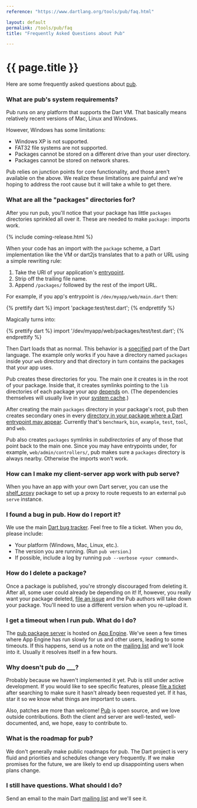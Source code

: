 ```yaml
---
reference: "https://www.dartlang.org/tools/pub/faq.html"

layout: default
permalink: /tools/pub/faq
title: "Frequently Asked Questions about Pub"

---
```




# {{ page.title }}

Here are some frequently asked questions about [pub](/tools/pub/).

### What are pub's system requirements?

Pub runs on any platform that supports the Dart VM. That basically means
relatively recent versions of Mac, Linux and Windows.

However, Windows has some limitations:

* Windows XP is not supported.
* FAT32 file systems are not supported.
* Packages cannot be stored on a different drive than your user directory.
* Packages cannot be stored on network shares.

Pub relies on junction points for core functionality, and those aren't
available on the above. We realize these limitations are painful and we're
hoping to address the root cause but it will take a while to get there.

### What are all the "packages" directories for?

After you run pub, you'll notice that your package has little `packages`
directories sprinkled all over it. These are needed to make `package:` imports
work.

{% include coming-release.html %}

When your code has an import with the `package` scheme, a Dart
implementation like the VM or dart2js translates that to a path or URL using a
simple rewriting rule:

 1. Take the URI of your application's [entrypoint](glossary#entrypoint).
 2. Strip off the trailing file name.
 3. Append `/packages/` followed by the rest of the import URL.

For example, if you app's entrypoint is `/dev/myapp/web/main.dart` then:

{% prettify dart %}
import 'package:test/test.dart';
{% endprettify %}

Magically turns into:

{% prettify dart %}
import '/dev/myapp/web/packages/test/test.dart';
{% endprettify %}

Then Dart loads that as normal. This behavior is a [specified][spec] part of
the Dart language. The example only works if you have a directory named
`packages` inside your `web` directory and that directory in turn contains the
packages that your app uses.

[spec]: http://www.dartlang.org/docs/spec/

Pub creates these directories for you. The main one it creates is in the root
of your package. Inside that, it creates symlinks pointing to the `lib`
directories of each package your app [depends][] on. (The dependencies
themselves will usually live in your [system cache][].)

[depends]: glossary#dependency
[system cache]: glossary#system-cache

After creating the main `packages` directory in your package's root, pub then
creates secondary ones in every [directory in your package where a Dart
entrypoint may appear](glossary#entrypoint-directory). Currently that's
`benchmark`, `bin`, `example`, `test`, `tool`, and `web`.

Pub also creates `packages` symlinks in *subdirectories* of any of those that
point back to the main one. Since you may have entrypoints under, for example,
`web/admin/controllers/`, pub makes sure a `packages` directory
is always nearby. Otherwise the imports won't work.

### How can I make my client-server app work with **pub serve**?

When you have an app with your own Dart server, you can use the
[shelf_proxy](http://pub.dartlang.org/packages/shelf_proxy) package
to set up a proxy to route requests
to an external `pub serve` instance.

### I found a bug in pub. How do I report it?

We use the main [Dart bug tracker][]. Feel free to file a ticket. When you do,
please include:

[Dart bug tracker]: http://dartbug.com

* Your platform (Windows, Mac, Linux, etc.).
* The version you are running. (Run `pub version`.)
* If possible, include a log by running `pub --verbose <your command>`.

### How do I delete a package?

Once a package is published, you're strongly discouraged from deleting it.
After all, some user could already be depending on it! If, however, you really
want your package deleted, [file an issue][delete-request] and the Pub authors
will take down your package. You'll need to use a different version when you
re-upload it.

[delete-request]: https://github.com/dart-lang/sdk/labels/Pub-DeleteRequest

### I get a timeout when I run pub. What do I do?

The [pub package server][] is hosted on [App Engine][]. We've seen a few times
where App Engine has run slowly for us and other users, leading to some
timeouts. If this happens, send us a note on the [mailing list][] and we'll
look into it. Usually it resolves itself in a few hours.

[pub package server]: https://pub.dartlang.org
[app engine]: https://appengine.google.com
[mailing list]: https://groups.google.com/a/dartlang.org/forum/?fromgroups#!forum/misc

### Why doesn't pub do ___?

Probably because we haven't implemented it yet. Pub is still under active
development. If you would like to see specific features, please
[file a ticket][Dart bug tracker] after searching to make sure it hasn't
already been requested yet. If it has, star it so we know what things are
important to users.

Also, patches are more than welcome!
[Pub](https://github.com/dart-lang/pub)
is open source, and we love outside
contributions. Both the client and server are well-tested,
well-documented, and, we hope, easy to contribute to.

### What is the roadmap for pub?

We don't generally make public roadmaps for pub. The Dart project is very fluid
and priorities and schedules change very frequently. If we make promises for
the future, we are likely to end up disappointing users when plans change.

### I still have questions. What should I do?

Send an email to the main Dart [mailing list][] and we'll see it.
